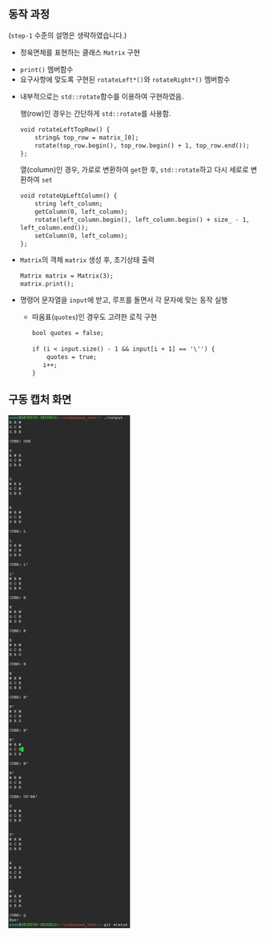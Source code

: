 ## 동작 과정

(`step-1` 수준의 설명은 생략하였습니다.)

* 정육면체를 표현하는 클래스 `Matrix` 구현
 - `print()` 멤버함수
 - 요구사항에 맞도록 구현된 `rotateLeft*()`와 `rotateRight*()` 멤버함수
  + 내부적으로는 `std::rotate`함수를 이용하여 구현하였음.
    
    행(row)인 경우는 간단하게 `std::rotate`를 사용함.
    
    ```
    void rotateLeftTopRow() {
		string& top_row = matrix_[0];
		rotate(top_row.begin(), top_row.begin() + 1, top_row.end());
	};
    ```
    
    열(column)인 경우, 가로로 변환하여 `get`한 후, `std::rotate`하고 다시 세로로 변환하여 `set`
    
    ```
    void rotateUpLeftColumn() {
		string left_column;
		getColumn(0, left_column);
		rotate(left_column.begin(), left_column.begin() + size_ - 1, left_column.end());
		setColumn(0, left_column);
	};
    ```

* `Matrix`의 객체 `matrix` 생성 후, 초기상태 출력

  ```
  Matrix matrix = Matrix(3);
  matrix.print();
  ```

* 명령어 문자열을 `input`에 받고, 루프를 돌면서 각 문자에 맞는 동작 실행
  - 따옴표(`quotes`)인 경우도 고려한 로직 구현
  
   
    ```
    bool quotes = false;
    
    if (i < input.size() - 1 && input[i + 1] == '\'') {
        quotes = true;
 	   i++;
    }
    ```

## 구동 캡처 화면

![Alt text](/step-2.jpg)
